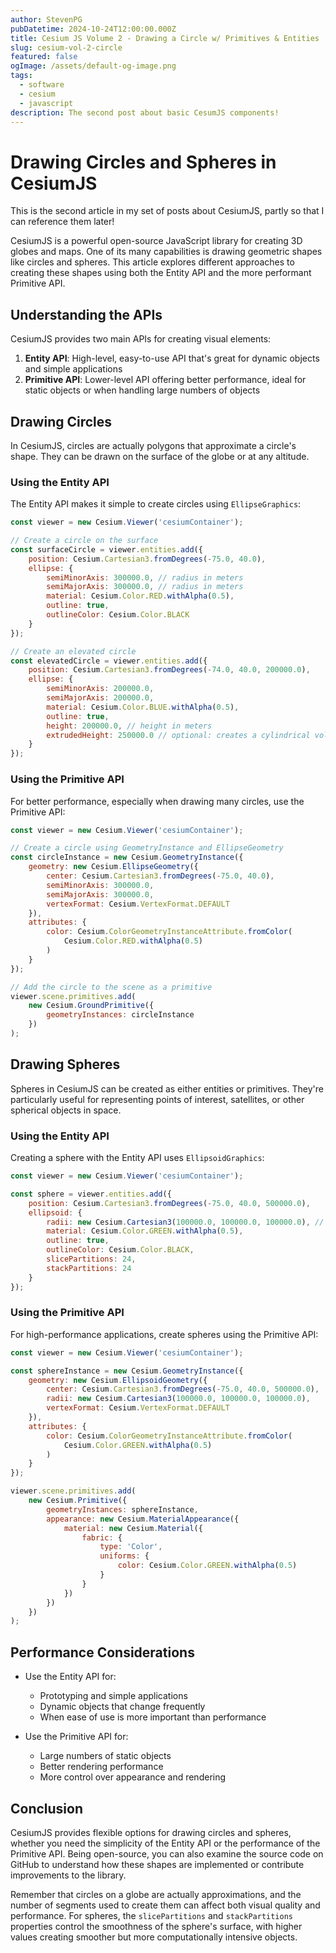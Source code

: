 ```yaml
---
author: StevenPG
pubDatetime: 2024-10-24T12:00:00.000Z
title: Cesium JS Volume 2 - Drawing a Circle w/ Primitives & Entities
slug: cesium-vol-2-circle
featured: false
ogImage: /assets/default-og-image.png
tags:
  - software
  - cesium
  - javascript
description: The second post about basic CesumJS components!
---
```


# Drawing Circles and Spheres in CesiumJS

This is the second article in my set of posts about CesiumJS, partly so that I can reference them later!

CesiumJS is a powerful open-source JavaScript library for creating 3D globes and maps. One of its many capabilities is drawing geometric shapes like circles and spheres. This article explores different approaches to creating these shapes using both the Entity API and the more performant Primitive API.

## Understanding the APIs

CesiumJS provides two main APIs for creating visual elements:

1. **Entity API**: High-level, easy-to-use API that's great for dynamic objects and simple applications
2. **Primitive API**: Lower-level API offering better performance, ideal for static objects or when handling large numbers of objects

## Drawing Circles

In CesiumJS, circles are actually polygons that approximate a circle's shape. They can be drawn on the surface of the globe or at any altitude.

### Using the Entity API

The Entity API makes it simple to create circles using `EllipseGraphics`:

```javascript
const viewer = new Cesium.Viewer('cesiumContainer');

// Create a circle on the surface
const surfaceCircle = viewer.entities.add({
    position: Cesium.Cartesian3.fromDegrees(-75.0, 40.0),
    ellipse: {
        semiMinorAxis: 300000.0, // radius in meters
        semiMajorAxis: 300000.0, // radius in meters
        material: Cesium.Color.RED.withAlpha(0.5),
        outline: true,
        outlineColor: Cesium.Color.BLACK
    }
});

// Create an elevated circle
const elevatedCircle = viewer.entities.add({
    position: Cesium.Cartesian3.fromDegrees(-74.0, 40.0, 200000.0),
    ellipse: {
        semiMinorAxis: 200000.0,
        semiMajorAxis: 200000.0,
        material: Cesium.Color.BLUE.withAlpha(0.5),
        outline: true,
        height: 200000.0, // height in meters
        extrudedHeight: 250000.0 // optional: creates a cylindrical volume
    }
});
```

### Using the Primitive API

For better performance, especially when drawing many circles, use the Primitive API:

```javascript
const viewer = new Cesium.Viewer('cesiumContainer');

// Create a circle using GeometryInstance and EllipseGeometry
const circleInstance = new Cesium.GeometryInstance({
    geometry: new Cesium.EllipseGeometry({
        center: Cesium.Cartesian3.fromDegrees(-75.0, 40.0),
        semiMinorAxis: 300000.0,
        semiMajorAxis: 300000.0,
        vertexFormat: Cesium.VertexFormat.DEFAULT
    }),
    attributes: {
        color: Cesium.ColorGeometryInstanceAttribute.fromColor(
            Cesium.Color.RED.withAlpha(0.5)
        )
    }
});

// Add the circle to the scene as a primitive
viewer.scene.primitives.add(
    new Cesium.GroundPrimitive({
        geometryInstances: circleInstance
    })
);
```

## Drawing Spheres

Spheres in CesiumJS can be created as either entities or primitives. They're particularly useful for representing points of interest, satellites, or other spherical objects in space.

### Using the Entity API

Creating a sphere with the Entity API uses `EllipsoidGraphics`:

```javascript
const viewer = new Cesium.Viewer('cesiumContainer');

const sphere = viewer.entities.add({
    position: Cesium.Cartesian3.fromDegrees(-75.0, 40.0, 500000.0),
    ellipsoid: {
        radii: new Cesium.Cartesian3(100000.0, 100000.0, 100000.0), // radius in meters
        material: Cesium.Color.GREEN.withAlpha(0.5),
        outline: true,
        outlineColor: Cesium.Color.BLACK,
        slicePartitions: 24,
        stackPartitions: 24
    }
});
```

### Using the Primitive API

For high-performance applications, create spheres using the Primitive API:

```javascript
const viewer = new Cesium.Viewer('cesiumContainer');

const sphereInstance = new Cesium.GeometryInstance({
    geometry: new Cesium.EllipsoidGeometry({
        center: Cesium.Cartesian3.fromDegrees(-75.0, 40.0, 500000.0),
        radii: new Cesium.Cartesian3(100000.0, 100000.0, 100000.0),
        vertexFormat: Cesium.VertexFormat.DEFAULT
    }),
    attributes: {
        color: Cesium.ColorGeometryInstanceAttribute.fromColor(
            Cesium.Color.GREEN.withAlpha(0.5)
        )
    }
});

viewer.scene.primitives.add(
    new Cesium.Primitive({
        geometryInstances: sphereInstance,
        appearance: new Cesium.MaterialAppearance({
            material: new Cesium.Material({
                fabric: {
                    type: 'Color',
                    uniforms: {
                        color: Cesium.Color.GREEN.withAlpha(0.5)
                    }
                }
            })
        })
    })
);
```

## Performance Considerations

- Use the Entity API for:
  - Prototyping and simple applications
  - Dynamic objects that change frequently
  - When ease of use is more important than performance

- Use the Primitive API for:
  - Large numbers of static objects
  - Better rendering performance
  - More control over appearance and rendering

## Conclusion

CesiumJS provides flexible options for drawing circles and spheres, whether you need the simplicity of the Entity API or the performance of the Primitive API. Being open-source, you can also examine the source code on GitHub to understand how these shapes are implemented or contribute improvements to the library.

Remember that circles on a globe are actually approximations, and the number of segments used to create them can affect both visual quality and performance. For spheres, the `slicePartitions` and `stackPartitions` properties control the smoothness of the sphere's surface, with higher values creating smoother but more computationally intensive objects.
